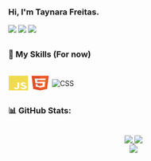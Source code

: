 ### Hi, I'm Taynara Freitas. 
<div> 
  <a href = "mailto:taynara2@gmail.com"><img src="https://img.shields.io/badge/-Gmail-%23333?style=for-the-badge&logo=gmail&logoColor=white" target="_blank"></a>
  <a href="https://www.linkedin.com/in/taynarafpinto/" target="_blank"><img src="https://img.shields.io/badge/-LinkedIn-%230077B5?style=for-the-badge&logo=linkedin&logoColor=white" target="_blank"></a> 
  <a href="https://wa.me/5561992172696" target="_blank"><img src="https://img.shields.io/badge/WhatsApp-25D366?style=for-the-badge&logo=whatsapp&logoColor=white" target="_blank"></a>
 
</div>

##
### 💠 My Skills (For now)
<div style="display: inline_block"><br>
  <img align="center" alt="Js" height="30" width="40" src="https://raw.githubusercontent.com/devicons/devicon/master/icons/javascript/javascript-plain.svg">
  <img align="center" alt="HTML" height="30" width="40" src="https://raw.githubusercontent.com/devicons/devicon/master/icons/html5/html5-original.svg">
  <img align="center" alt="CSS" height="30" width="40" src="https://icongr.am/devicon/css3-original.svg?size=70&color=currentColor"> 
</div>

##

### 📊 GitHub Stats:

<div align="center"></br>
  <a href="https://github.com/taynara2">
  <img height="180em" src="https://github-readme-stats.vercel.app/api?username=taynara2&show_icons=true&theme=tokyonight&include_all_commits=true&count_private=true"/>
  
  <img height="180em"  src="https://github-readme-stats.vercel.app/api/top-langs/?username=taynara2&layout=compact&langs_count=7&theme=tokyonight&include_all_commits=true&count_private=true"/>
   </br>
  <img height="180em"  src="https://github-readme-streak-stats.herokuapp.com/?user=taynara2&theme=tokyonight">
  
</div>

